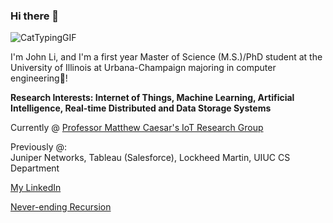 ### Hi there 🌇

![CatTypingGIF](https://user-images.githubusercontent.com/59215442/189495398-c3f8f933-eb90-4083-a4d5-ad47266888f5.gif)

I'm John Li, and I'm a first year Master of Science (M.S.)/PhD student at the University of Illinois at Urbana-Champaign majoring in computer engineering🌠!

**Research Interests: Internet of Things, Machine Learning, Artificial Intelligence, Real-time Distributed and Data Storage Systems**

Currently @ [Professor Matthew Caesar's IoT Research Group](https://iot.cs.illinois.edu/welcome/)

Previously @:
<br>
Juniper Networks, Tableau (Salesforce), Lockheed Martin, UIUC CS Department

[My LinkedIn](https://www.linkedin.com/in/johnli2023/)

[Never-ending Recursion](https://github.com/johnli25)

<!--
**johnli25/johnli25** is a ✨ _special_ ✨ repository because its `README.md` (this file) appears on your GitHub profile.

Here are some ideas to get you started:

- 🔭 I’m currently working on ...
- 🌱 I’m currently learning ...
- 👯 I’m looking to collaborate on ...
- 🤔 I’m looking for help with ...
- 💬 Ask me about ...
- 📫 How to reach me: ...
- 😄 Pronouns: ...
- ⚡ Fun fact: ...
-->

